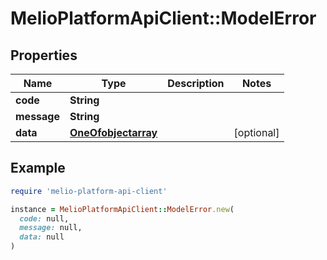 # MelioPlatformApiClient::ModelError

## Properties

| Name | Type | Description | Notes |
| ---- | ---- | ----------- | ----- |
| **code** | **String** |  |  |
| **message** | **String** |  |  |
| **data** | [**OneOfobjectarray**](OneOfobjectarray.md) |  | [optional] |

## Example

```ruby
require 'melio-platform-api-client'

instance = MelioPlatformApiClient::ModelError.new(
  code: null,
  message: null,
  data: null
)
```

